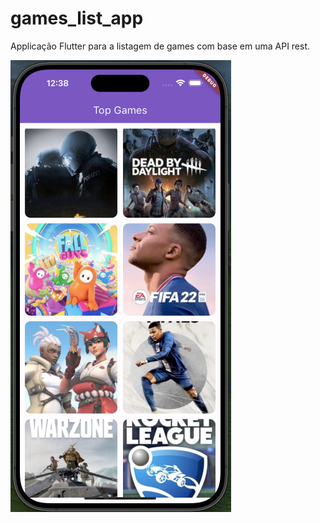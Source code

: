 # games_list_app

Applicação Flutter para a listagem de games com base em uma API rest.

![Games list home](/assets/images/home_screen.png "Games list home")
